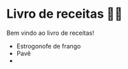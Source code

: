 # Livro de receitas :man_cook: 

Bem vindo ao livro de receitas! 

- Estrogonofe de frango 
- Pavê
- 
